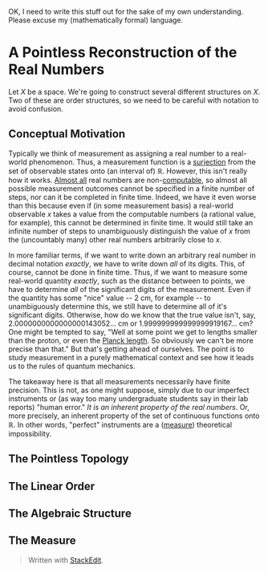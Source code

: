 OK, I need to write this stuff out for the sake of my own understanding. Please excuse my (mathematically formal) language. 

# A Pointless Reconstruction of the Real Numbers
Let $X$ be a space. We're going to construct several different structures on $X$. Two of these are order structures, so we need to be careful with notation to avoid confusion.

## Conceptual Motivation
Typically we think of measurement as assigning a real number to a real-world phenomenon. Thus, a measurement function is a [surjection](https://en.wikipedia.org/wiki/Surjective_function) from the set of observable states onto (an interval of) $\mathbb{R}$. However, this isn't really how it works. [Almost all](https://en.wikipedia.org/wiki/Almost_all) real numbers are non-[computable](https://en.wikipedia.org/wiki/Computable_number), so almost all possible measurement outcomes cannot be specified in a finite number of steps, nor can it be completed in finite time. Indeed, we have it even worse than this because even if (in some measurement basis) a real-world observable $x$ takes a value from the computable numbers (a rational value, for example), this cannot be determined in finite time. It would still take an infinite number of steps to unambiguously distinguish the value of $x$ from the (uncountably many) other real numbers arbitrarily close to $x$.

In more familiar terms, if we want to write down an arbitrary real number in decimal notation *exactly*, we have to write down *all* of its digits. This, of course, cannot be done in finite time. Thus, if we want to measure some real-world quantity *exactly*, such as the distance between to points, we have to determine *all* of the significant digits of the measurement. Even if the quantity has some "nice" value -- $2$ cm, for example -- to unambiguously determine this, we still have to determine all of it's significant digits. Otherwise, how do we know that the true value isn't, say, $2.0000000000000000143052\dots$ cm or $1.999999999999999919167\dots$ cm? One might be tempted to say, "Well at some point we get to lengths smaller than the proton, or even the [Planck length](https://en.wikipedia.org/wiki/Planck_length). So obviously we can't be more precise than that." But that's getting ahead of ourselves. The point is to study measurement in a purely mathematical context and see how it leads us to the rules of quantum mechanics.

The takeaway here is that all measurements necessarily have finite precision. This is not, as one might suppose, simply due to our imperfect instruments or (as way too many undergraduate students say in their lab reports) "human error." *It is an inherent property of the real numbers*. Or, more precisely, an inherent property of the set of continuous functions onto $\mathbb{R}$. In other words, "perfect" instruments are a ([measure](http://mathworld.wolfram.com/MeasureTheory.html)) theoretical impossibility.

## The Pointless Topology

## The Linear Order

## The Algebraic Structure

## The Measure


> Written with [StackEdit](https://stackedit.io/).
<!--stackedit_data:
eyJoaXN0b3J5IjpbMTU2NTk2MzkyMiwtMTE1MTk4NTMzMiwtNj
MzOTA0OTQ2LDk4Mzg0NDUxOSw4MzUwMzY2ODYsOTU4NTg0ODU3
LC0xOTA3ODkyNjA0LDI5NTc4MzU1OSwxNzAyMTQ2NTcwXX0=
-->